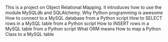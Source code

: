 This is a project on Object Relational Mapping. it introduces 
how to use the module MySQLdb and SQLAlchemy.
Why Python programming is awesome
How to connect to a MySQL database from a Python script
How to SELECT rows in a MySQL table from a Python script
How to INSERT rows in a MySQL table from a Python script
What ORM means
How to map a Python Class to a MySQL table
